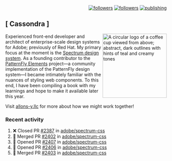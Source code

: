 <p align="right"><a rel="me" href="https://front-end.social/@castastrophe">
    <img alt="followers" title="Follow me on Mastodon" src="https://img.shields.io/mastodon/follow/109297102751309835?domain=https%3A%2F%2Ffront-end.social&label=Follow&logo=mastodon&logoColor=white&style=for-the-badge&labelColor=008080&color=006969"/></a>
  <a href="https://codepen.io/castastrophe/">
    <img alt="followers" title="Follow me on CodePen" src="https://img.shields.io/badge/16-1?color=640464&labelColor=7c007c&style=for-the-badge&logo=codepen&label=Follow"/></a>
<a href="https://castastrophe.medium.com/">
    <img alt="publishing" title="View articles on Medium" src="https://img.shields.io/badge/107-1?color=666&labelColor=444&label=subscribe&logo=medium&logoColor=white&style=for-the-badge"/></a>
</p>

## [&nbsp;Cassondra&nbsp;]

<img align="right" src="https://github-production-user-asset-6210df.s3.amazonaws.com/1840295/253016758-ba468774-1cd3-42c2-8f43-947b5eeb5edf.png" height="200" alt="A circular logo of a coffee cup viewed from above; abstract, dark outlines with hints of teal and creamy tones">

Experienced front-end developer and architect of enterprise-scale design systems for Adobe; previously of Red Hat. My primary focus at the moment is the [Spectrum design system](https://github.com/adobe/spectrum-css). As a founding contributor to the [PatternFly&nbsp;Elements](https://github.com/patternfly/patternfly-elements) project&mdash;a community implementation of the PatternFly design system&mdash;I became intimately familiar with the nuances of styling web components. To this end, I have been compiling a book with my learnings and hope to make it available later this year.

Visit [allons-y.llc](http://allons-y.llc/) for more about how we might work together!

### Recent activity

<!--START_SECTION:activity-->
1. ❌ Closed PR [#2387](https://github.com/adobe/spectrum-css/pull/2387) in [adobe/spectrum-css](https://github.com/adobe/spectrum-css)
2. 🎉 Merged PR [#2402](https://github.com/adobe/spectrum-css/pull/2402) in [adobe/spectrum-css](https://github.com/adobe/spectrum-css)
3. 💪 Opened PR [#2407](https://github.com/adobe/spectrum-css/pull/2407) in [adobe/spectrum-css](https://github.com/adobe/spectrum-css)
4. 💪 Opened PR [#2406](https://github.com/adobe/spectrum-css/pull/2406) in [adobe/spectrum-css](https://github.com/adobe/spectrum-css)
5. 🎉 Merged PR [#2403](https://github.com/adobe/spectrum-css/pull/2403) in [adobe/spectrum-css](https://github.com/adobe/spectrum-css)
<!--END_SECTION:activity-->
